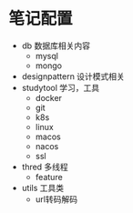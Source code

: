 # 笔记配置
 - db 数据库相关内容
   - mysql
   - mongo
 - designpattern 设计模式相关
 - studytool 学习，工具
   - docker
   - git
   - k8s
   - linux
   - macos
   - nacos
   - ssl
 - thred 多线程
   - feature
 - utils 工具类
   - url转码解码